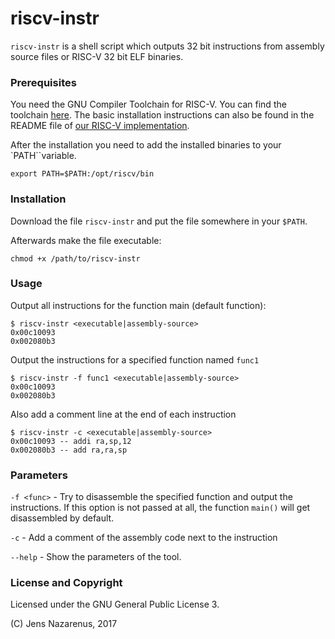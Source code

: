 # riscv-instr

`riscv-instr` is a shell script which outputs  32 bit instructions from assembly source files or RISC-V 32 bit ELF binaries.

### Prerequisites
You need the GNU Compiler Toolchain for RISC-V. You can find the
toolchain [here](https://github.com/riscv/riscv-gnu-toolchain). The
basic installation instructions can also be found in the README file of 
[our RISC-V implementation](https://zenon.cs.hs-rm.de/vhdl-cpu/riscv).

After the installation you need to add the installed binaries to your `PATH``variable.

    export PATH=$PATH:/opt/riscv/bin

### Installation
Download the file `riscv-instr` and put the file somewhere in your `$PATH`.

Afterwards make the file executable:

    chmod +x /path/to/riscv-instr


### Usage

Output all instructions for the function main (default function):
   
    $ riscv-instr <executable|assembly-source>
    0x00c10093 
    0x002080b3

Output the instructions for a specified function named `func1`

    $ riscv-instr -f func1 <executable|assembly-source>
    0x00c10093 
    0x002080b3

Also add a comment line at the end of each instruction

    $ riscv-instr -c <executable|assembly-source>
    0x00c10093 -- addi ra,sp,12
    0x002080b3 -- add ra,ra,sp


### Parameters

`-f <func>` - 
Try  to disassemble the specified function and output the instructions. If this option is not passed at all, the function `main()` will get disassembled by default.

`-c` - Add a comment of the assembly code next to the instruction

`--help` - Show the parameters of the tool.



### License and Copyright
Licensed under the GNU General Public License 3.

(C) Jens Nazarenus, 2017
